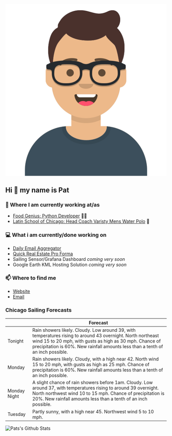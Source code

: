 [![Social banner for p-j-falconer](https://raw.githubusercontent.com/P-J-FALCONER/P-J-FALCONER/master/assets/avataaars.svg)](https://patfalconer.com/)
## Hi :wave: my name is Pat

### 💼 Where I am currently working at/as
- [Food Genius: Python Developer](https://getfoodgenius.com/) 🍔🐍
- [Latin School of Chicago: Head Coach Varisty Mens Water Polo](https://www.latinschool.org/) 🤽


### 💻 What i am currently/done working on
 - [Daily Email Aggregator](https://github.com/P-J-FALCONER/dott_daily_mail)
 - [Quick Real Estate Pro Forma](https://github.com/P-J-FALCONER/henry)
 - Sailing Sensor/Grafana Dashboard *coming very soon*
 - Google Earth KML Hosting Solution *coming very soon*

### 📫 Where to find me
 - [Website](https://patfalconer.com/)
 - [Email](mailto:patrick.j.falconer@gmail.com)


### Chicago Sailing Forecasts
|   | Forecast  |
|---|---|
| Tonight | Rain showers likely. Cloudy. Low around 39, with temperatures rising to around 43 overnight. North northeast wind 15 to 20 mph, with gusts as high as 30 mph. Chance of precipitation is 60%. New rainfall amounts less than a tenth of an inch possible. |
| Monday | Rain showers likely. Cloudy, with a high near 42. North wind 15 to 20 mph, with gusts as high as 25 mph. Chance of precipitation is 60%. New rainfall amounts less than a tenth of an inch possible. |
| Monday Night | A slight chance of rain showers before 1am. Cloudy. Low around 37, with temperatures rising to around 39 overnight. North northwest wind 10 to 15 mph. Chance of precipitation is 20%. New rainfall amounts less than a tenth of an inch possible. |
| Tuesday | Partly sunny, with a high near 45. Northwest wind 5 to 10 mph. |

![Pats's Github Stats](https://github-readme-stats.vercel.app/api?username=p-j-falconer&show_icons=true&theme=radical)
